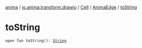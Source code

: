 [anima](../../../index.md) / [io.anima.transform.drawio](../../index.md) / [Cell](../index.md) / [AnimaEdge](index.md) / [toString](./to-string.md)

# toString

`open fun toString(): `[`String`](https://kotlinlang.org/api/latest/jvm/stdlib/kotlin/-string/index.html)